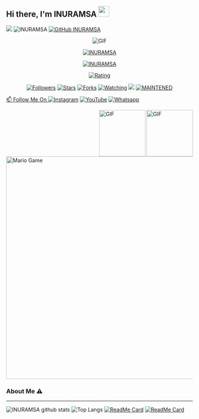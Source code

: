 ## Hi there, I'm INURAMSA <img src="https://github.com/TheDudeThatCode/TheDudeThatCode/blob/master/Assets/Hi.gif" width="29px">
![](https://visitor-badge.glitch.me/badge?page_id=INURAMSA)
![INURAMSA](https://komarev.com/ghpvc/?username=INURAMSA&label=Views&color=blue&style=plastic)
[![GitHub INURAMSA](https://img.shields.io/github/followers/INURAMSA?label=follow&style=social)](https://github.com/INURAMSA)
<p align="center">
<img align="center" fit="fill" alt="GIF" src="https://media.giphy.com/media/836HiJc7pgzy8iNXCn/giphy.gif" />
</p>
<p align="center">
<a href="#"><img title="INURAMSA" src="https://img.shields.io/badge/INURAMSA-green?colorA=%23ff0000&colorB=%23017e40&style=for-the-badge"></a>
</p>
<p align="center">
<a href="https://github.com/INURAMSA"><img title="INURAMSA" src="https://img.shields.io/badge/AUTHOR-INURAMSA -orange.svg?style=for-the-badge&logo=github"></a>
</p>
<p align="center">
<a href="https://www.codefactor.io/repository/github/INURAMSA/INURAMSA"><img title="Rating" src="https://www.codefactor.io/repository/github/INURAMSA/INURAMSA/badge/master"></a>
</p>
<p align="center">
<a href="https://github.com/INURAMSA/INURAMSA/followers"><img title="Followers" src="https://img.shields.io/github/followers/INURAMSA?style=social&logo=appveyor"></a>
<a href="https://github.com/INURAMSA/INURAMSA/stargazers/"><img title="Stars" src="https://img.shields.io/github/stars/INURAMSA/INURAMSA?style=social&logo=appveyor"></a>
<a href="https://github.com/INURAMSA/INURAMSA/network/members"><img title="Forks" src="http://img.shields.io/github/forks/INURAMSA/INURAMSA?style=social&logo=appveyor"></a>
<a href="https://github.com/INURAMSA/INURAMSA/watchers"><img title="Watching" src="https://img.shields.io/github/watchers/INURAMSA/INURAMSA?style=social&logo=appveyor"></a>
<a href="https://hits.seeyoufarm.com"><img src="https://hits.seeyoufarm.com/api/count/incr/badge.svg?url=https%3A%2F%2Fgithub.com%2FINURAMSA%2FINURAMSA&count_bg=%2379C83D&title_bg=%23555555&icon=&icon_color=%23E7E7E7&title=Support&edge_flat=false"/></a>
<a href="#"><img title="MAINTENED" src="https://img.shields.io/badge/MAINTENED-YES-blue.svg"</a>
</p>
 
</details>




📫 Follow Me On
<a href="https://www.instagram.com/inuramsa" target="_blank"><img src="https://img.shields.io/badge/Instagram-%23E4405F.svg?&style=flat-square&logo=instagram&logoColor=white" alt="Instagram"></a>
<a href="https://youtube.com/channel/UCo-X2L6tomlBHAnM90EcT7w" target="_blank"><img src="https://img.shields.io/badge/YouTube-%231877F2.svg?&style=flat-square&logo=YouTube&logoColor=white" alt="YouTube"></a>
<a href="https://wa.me/6283806256473" target="_blank"><img src="https://img.shields.io/badge/Whatsapp-%808080.svg?&style=flat-square&logo=Whatsapp&logoColor=white" alt="Whatsapp"></a>

<img align="right" alt="GIF" height="125px" src="https://i.giphy.com/media/LMt9638dO8dftAjtco/200.webp" />
<img align="right" alt="GIF" height="125px" src="https://media3.giphy.com/media/ln7z2eWriiQAllfVcn/200w.webp" />


<img src="https://github.com/TheDudeThatCode/TheDudeThatCode/blob/master/Assets/Mario_Gameplay.gif" alt="Mario Game" width="600" />


### About Me ⚠️
___

![INURAMSA github stats](https://github-readme-stats.vercel.app/api?username=INURAMSA&show_icons=true&theme=tokyonight)
![Top Langs](https://github-readme-stats.vercel.app/api/top-langs/?username=INURAMSA&hide=css,html&theme=tokyonight)
[![ReadMe Card](https://github-readme-stats.vercel.app/api/pin/?username=INURAMSA&repo=INURAMSA)](https://github.com/INURAMSA/INURAMSA)
[![ReadMe Card](https://github-readme-stats.vercel.app/api/pin/?username=INURAMSA&repo=INURAMSA)](https://github.com/INURAMSA/INURAMSA)
<!--
**INURAMSA/INURAMSA** is a ✨ _special_ ✨ repository because its `README.md` (this file) appears on your GitHub profile.




**Personal Stuffs:**
- 🔭 I’m currently working on my campus project
- 🌱 I’m currently learning typescript
- ✨ Interested in backend-ish things 
- 🤔 Looking for help with my [Github](https://github.com/INURAMSA)
- 📫 Reach me via [whatsapp](https://wa.me/6283806256473) or [facebook](https://www.facebook.com/nuramsa.4/)


[![🦉 INURAMSA github stats](https://github-readme-stats.vercel.app/api?username=INURAMSA&show_icons=true&hide_border=true&hide=issues)](https://github.com/INURAMSA)



### Alat dan Bahan
Siapin alat dan bahannya.
```bash
> niat
> 2 handphone (1 buat jalanin sc, 1 buat scan kode qr kak)
> jaringan internet kenceng,kuota+
> penyimpanan yang memadai
> aplikasi whatsapp
> aplikasi termux
> kopi+rokok ;v
```

##Full Tools Pribadi script😊
Thanks To Inuramsa for share script🛡
```bash
>Jika error harap lapor ke owner pembuat script
> dan jika ada bug harap lapor ya😊
```


### Informasi Pengguna
Script ini di modifikasi sama saya sendiri INURAMSA
```bash
> Support My Github😘
> Jangan Lupa follow github saya🤗
> jika error lapor ke Pembuat script chat wa link ada di github 
```
### Cara Installnya
Script ini di modifikasi sama saya sendiri INURAMSA.
```bash
kalo lu belum punya apk termux, download di playstore
> masuk ke apk termux lalu ketik dibawah ini!
> termux-setup-storage
> pkg install git && pkg install tesseract && pkg install wget && pkg install ffmpeg && pkg install nodejs
> apt update && apt upgrade
> git clone https://github.com/INURAMSA/INURAMSA
> cd INURAMSA
> npm i -g cwebp && npm i node-tesseract-ocr && npm i -g ytdl && npm i  && npm i got && node index js
> Tinggal scan kode qr yeee...done
```
### install bahan² untuk PC/RDP
Siapin alat dan bahannya.
```bash
> Download Nodejs
> jika udah open laLU install script ini
> jika udh semua kalian pindahkan ke localdisk c
> jika udah ketik di nodejs nya cd C:\INURAMSA-main
> npm i ytdl
> npm i cwebp
> npm i
> npm i got
> node index.js
```
### masih sebagaiyan vitur masih ada bug
```php
Nanti kami betulkan😘 jnagan lupa follow
Github ini dan support😅
```
## Features

| INURAMSA      |                   Feature        |
 :-----------: | :------------------------------: |
|       ✅       | Sticker Creator                  |
|       ✅       | Nulis                            |
|       ✅       | Covid (new)                      |
|       ✅       | Alay (new)                       |
|       ✅       | Lirik (new)                      |
|       ✅       | Foto Anime                       |
|       ✅       | Foto cewek/cowok (new)           |
|       ✅       | Pantun                           |
|       ✅       | Youtube Downloader               |
|       ✅       | Quotes                           |
|       ✅       | Nama (new)                       |
|       ✅       | Foto Anime                       |
|       ✅       | Pasangan (new)                   |
|       ✅       | Sholat (new )                    |
|       ✅       | Suara Google (fix)               |
|       ✅       | Quran                            |
|       ✅       | Youtube MP3 Downloader           |
|       ✅       | Intagram Downloader              |
|       ✅       | Twitter Downloader               |
|       ✅       | Facebook Downloader              |
|       ✅       | TikTok Downloader  (new)         |
|       ✅       | Wikipedia                        |
|       ✅       | Say                              |
|       ✅       | Toxic (new)                      |
|       ✅       | loli                             |
|       ✅       | hentai                           |
|       ✅       | anime (new)                      |
|       ✅       | Owner (new)                      |
|       ✅       | kata bijak                       |
|       ✅       | Fakta                            |
|       ✅       | Pokemon                          |
|       ✅       | Info                             |
|       ✅       | Donate                           |
|                   MORE                           |

